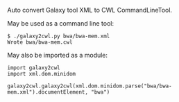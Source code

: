 Auto convert Galaxy tool XML to CWL CommandLineTool.

May be used as a command line tool:

```
$ ./galaxy2cwl.py bwa/bwa-mem.xml
Wrote bwa/bwa-mem.cwl
```

May also be imported as a module:


```
import galaxy2cwl
import xml.dom.minidom

galaxy2cwl.galaxy2cwl(xml.dom.minidom.parse("bwa/bwa-mem.xml").documentElement, "bwa")
```